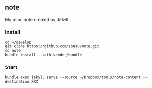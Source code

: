 ## note

My mind note created by Jekyll

### Install

    cd ~/develop
    git clone https://github.com/sousu/note.git
    cd note
    bundle install --path vendor/bundle

### Start

    bundle exec jekyll serve --source ~/Dropbox/tools/note-content --destination XXX

